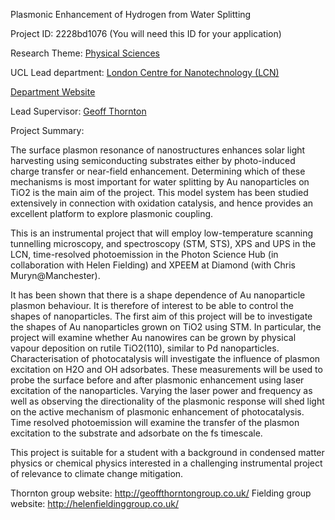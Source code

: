 Plasmonic Enhancement of Hydrogen from Water Splitting

Project ID: 2228bd1076
(You will need this ID for your application)

Research Theme: [Physical Sciences](../themes/physical-sciences.md)

UCL Lead department: [London Centre for Nanotechnology (LCN)](../departments/london-centre-for-nanotechnology.md)

[Department Website](https://www.london-nano.com)

Lead Supervisor: [Geoff Thornton](https://iris.ucl.ac.uk/iris/browse/profile?upi=GTHOR74)

Project Summary:

The surface plasmon resonance of nanostructures enhances solar light harvesting using semiconducting substrates either by photo-induced charge transfer or near-field enhancement. Determining which of these mechanisms is most important for water splitting by Au nanoparticles on TiO2 is the main aim of the project. This model system has been studied extensively in connection with oxidation catalysis, and hence provides an excellent platform to explore plasmonic coupling.
 
 This is an instrumental project that will employ low-temperature scanning tunnelling microscopy, and spectroscopy (STM, STS), XPS and UPS in the LCN, time-resolved photoemission in the Photon Science Hub (in collaboration with Helen Fielding) and XPEEM at Diamond (with Chris Muryn@Manchester). 
 
 It has been shown that there is a shape dependence of Au nanoparticle plasmon behaviour. It is therefore of interest to be able to control the shapes of nanoparticles. The first aim of this project will be to investigate the shapes of Au nanoparticles grown on TiO2 using STM. In particular, the project will examine whether Au nanowires can be grown by physical vapour deposition on rutile TiO2(110), similar to Pd nanoparticles. Characterisation of photocatalysis will investigate the influence of plasmon excitation on H2O and OH adsorbates. These measurements will be used to probe the surface before and after plasmonic enhancement using laser excitation of the nanoparticles. Varying the laser power and frequency as well as observing the directionality of the plasmonic response will shed light on the active mechanism of plasmonic enhancement of photocatalysis. Time resolved photoemission will examine the transfer of the plasmon excitation to the substrate and adsorbate on the fs timescale.
 
 This project is suitable for a student with a background in condensed matter physics or chemical physics interested in a challenging instrumental project of relevance to climate change mitigation.
 
 Thornton group website: http://geoffthorntongroup.co.uk/
 Fielding group website: http://helenfieldinggroup.co.uk/
